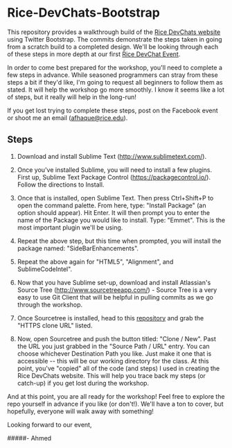 # Rice-DevChats-Bootstrap
This repository provides a walkthrough  build of the [Rice DevChats website][DevChats Site] using Twitter Bootstrap. The commits demonstrate the steps taken in going from a scratch build to a completed design.  We'll be looking through each of these steps in more depth at our first [Rice DevChat Event][Facebook].

In order to come best prepared for the workshop, you'll need to complete a few steps in advance. While seasoned programmers can stray from these steps a bit if they'd like, I'm going to request all beginners to follow them as stated. It will help the workshop go more smoothly. I know it seems like a lot of steps, but it really will help in the long-run!

If you get lost trying to complete these steps, post on the Facebook event or shoot me an email (afhaque@rice.edu).

## Steps
1. Download and install Sublime Text (http://www.sublimetext.com/).

2. Once you've installed Sublime, you will need to install a few plugins. First up, Sublime Text Package Control (https://packagecontrol.io/). Follow the directions to Install. 

3. Once that is installed, open Sublime Text. Then press Ctrl+Shift+P to open the command palette. From here, type: "Install Package" (an option should appear). Hit Enter. It will then prompt you to enter the name of the Package you would like to install. Type: "Emmet". This is the most important plugin we'll be using. 
 
4. Repeat the above step, but this time when prompted, you will install the package named: "SideBarEnhancements".

5. Repeat the above again for "HTML5", "Alignment", and SublimeCodeIntel". 

6. Now that you have Sublime set-up, download and install Atlassian's Source Tree (http://www.sourcetreeapp.com/) - Source Tree is a very easy to use Git Client that will be helpful in pulling commits as we go through the workshop.

7. Once Sourcetree is installed, head to this [repository][repo] and grab the "HTTPS clone URL" listed. 

8. Now, open Sourcetree and push the button titled: "Clone / New". Past the URL you just grabbed in the "Source Path / URL" entry. You can choose whichever Destination Path you like. Just make it one that is accessible -- this will be our working directory for the class.  At this point, you've "copied" all of the code (and steps) I used in creating the Rice DevChats website. This will help you trace back my steps (or catch-up) if you get lost during the workshop.

And at this point, you are all ready for the workshop! Feel free to explore the repo yourself in advance if you like (or don't!). We'll have a ton to cover, but hopefully, everyone will walk away with something!

Looking forward to our event,

#####- Ahmed 

[DevChats Site]:http://www.ricedevchats.org
[Facebook]:https://www.facebook.com/events/1603081809913353/
[repo]:https://github.com/afhaque/Rice-DevChats-Bootstrap

